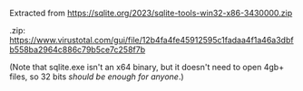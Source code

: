 Extracted from https://sqlite.org/2023/sqlite-tools-win32-x86-3430000.zip

.zip:
https://www.virustotal.com/gui/file/12b4fa4fe45912595c1fadaa4f1a46a3dbfb558ba2964c886c79b5ce7c258f7b

(Note that sqlite.exe isn't an x64 binary, but it doesn't need to open 4gb+
files, so 32 bits _should be enough for anyone_.)